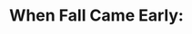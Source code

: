 ---
collection_archive: true
collection_category:
  - Exhibited Works 
  - Award Winning
  - Editorial
  - Science
  - Reportage
  - Travel
  - Climate Change
  - Color
  - Environments
  - Color
collection_content: >-
  Recently the United States experienced its worst drought in more than 50
  years. Roughly half the nation, most of the high plains, Midwest and South
  were in extreme or exceptional drought, the two worst categories. These
  photographs bear witness to how that drought devastated the Arkansas River
  Basin.


  “This is a study of how climate change is altering the landscape, the backdrop
  to my childhood, my beloved Ozark Mountains,” Jesse said.


  The drought caused leaves to turn color and drop in mid-July, shriveled corn
  never to be harvested, and left cattle unable to find food, shade or relief
  from hot, dusty winds.


  This collection of seven images is poignant, the images simple and stark in
  their quiet brutality. The photos are a prescient expression of the fear and
  anger 400,000 people gave voice to in September 2014 during the People’s
  Climate March in New York City, days before the United Nations climate summit.
collection_cover: https://d1sf55qlb7p6hz.cloudfront.net/fall-2.jpg
collection_cover_mobile: https://d1sf55qlb7p6hz.cloudfront.net/verticalcovers-31.jpg
collection_description: >-
  This is a study of how climate change is altering the landscape and the
  backdrop to my childhood, my beloved Ozark Mountains. The most severe drought
  since the dust bowl caused leaves to turn color and drop in mid-July,
  shriveled corn never to be harvested, and left cattle unable to find food,
  shade or relief from hot, dusty winds. Published with _MSNBC_ on the eve of
  the 2014 People’s Climate March.  
   

  Winner of the 2015 _PDN Photography Annual_ and _AP 30_: _American Photography
  2015._
collection_exhibition: []
collection_filter: Personal
collection_hidden: false
collection_meta: The Drought Along the Arkansas River Basin
collection_meta_2: "2014"
collection_preview:
  - https://d1sf55qlb7p6hz.cloudfront.net/fall-cover-1.jpg
  - https://d1sf55qlb7p6hz.cloudfront.net/fall-cover-2.jpg
  - https://d1sf55qlb7p6hz.cloudfront.net/fall-cover-3.jpg
  - https://d1sf55qlb7p6hz.cloudfront.net/fall-cover-4.jpg
cover_image: https://d1sf55qlb7p6hz.cloudfront.net/social-4.jpg
date:  
logo: 
navigation_theme: white
px_extra: true
slug: when-fall-came-early
theme_color: "#E1EAED"
theme_color_all_works: 7BC8FF"
title: 'When Fall Came Early:'
seo:
  meta_description: >-
    This is a study of how climate change is altering the landscape and the
    backdrop to my childhood, my beloved Ozark Mountains.
  meta_title: 'When Fall Came Early: Drought Along the Arkansas River Basin'
collection_awards:
  - content: |-
      **2015**  
      **_PDN Photo Annual_**  
      Best Editorial Series: _When Fall Came Early_ published by MSNBC
    template: popup-text-element
  - content: |-
      **2015**  
      **_AP 31: American Photography Annual 30_**  
      Best Personal Work Series
    template: popup-text-element
collection_blocks:
  - _bookshop_name: collections/media-row-start
    row_alignment: between
  - _bookshop_name: collections/media-element 
    color: "#F1CDA5"
    image:  https://d1sf55qlb7p6hz.cloudfront.net/fall-1.jpg
    margin_left: '35'
    margin_right: 0
    margin_y: '50'
    width: '50'
  - _bookshop_name: collections/media-row
    row_alignment: between
  - _bookshop_name: collections/media-element 
    color: "#FF7E69"
    image:  https://d1sf55qlb7p6hz.cloudfront.net/fall-2.jpg
    margin_left: '5'
    margin_y: '100'
    width: '40'
  - _bookshop_name: collections/media-element 
    color: "#E5F3F0"
    image:  https://d1sf55qlb7p6hz.cloudfront.net/fall-3.jpg
    margin_left: 0
    margin_right: '5'
    margin_y: '300'
    width: '45'
  - _bookshop_name: collections/media-row
    row_alignment: between
  - _bookshop_name: collections/media-element
    align_y: start 
    color: "#EEEBE6"
    image:  https://d1sf55qlb7p6hz.cloudfront.net/fall-4.jpg
    margin_left: '30'
    margin_right: '25'
    margin_y: '100'
    width: '40'
  - _bookshop_name: collections/media-row
    row_alignment: between
  - _bookshop_name: collections/media-element 
    color: "#C6DC87"
    image:  https://d1sf55qlb7p6hz.cloudfront.net/fall-5.jpg
    margin_left: '5'
    margin_right: 0
    margin_y: '100'
    width: '45'
  - _bookshop_name: collections/media-element 
    color: "#FFE29A"
    image:  https://d1sf55qlb7p6hz.cloudfront.net/fall-6.jpg
    margin_right: '15'
    margin_y: '700'
    width: '25'
  - _bookshop_name: collections/media-row
    row_alignment: between
  - _bookshop_name: collections/media-element 
    color: "#F2AE73"
    image:  https://d1sf55qlb7p6hz.cloudfront.net/fall-7.jpg
    margin_left: '20'
    margin_right: 0
    margin_y: '200'
    width: '60'
  - _bookshop_name: collections/media-row-end
collection_press:
  - content: >-
      [**_MSNBC. Feature and
      Interview._**](http://www.msnbc.com/msnbc/when-fall-came-early)
    template: popup-text-element
  - content: >-
      **_AARP Earth Day Feature_**
    template: popup-text-element
---